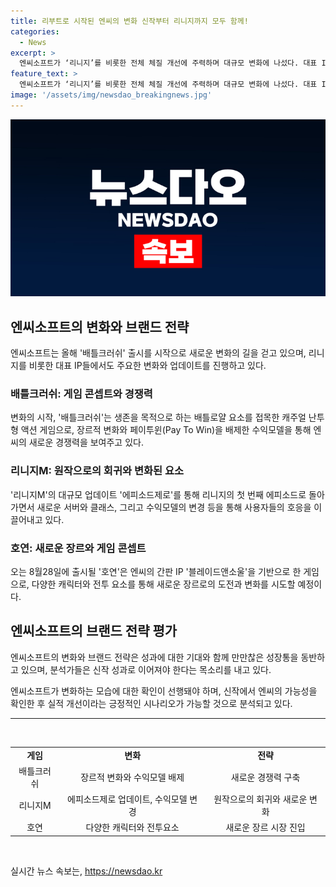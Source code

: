 ```yaml
---
title: 리부트로 시작된 엔씨의 변화 신작부터 리니지까지 모두 함께!
categories:
  - News
excerpt: >
  엔씨소프트가 ‘리니지’를 비롯한 전체 체질 개선에 주력하며 대규모 변화에 나섰다. 대표 IP ‘리니지’의 업데이트와 새로운 게임 출시로 변화의 움직임이 확인되며, 과도한 과금 구조를 개선하는 등 이용자 친화적인 정책을 집행하고 있다. 또한, 다양한 장르의 게임 출시를 통해 시장 다각화를 모색 중인데, 이는 신작의 성과로 이어져야 한다는 분석이 나온다. 이에 대한 엔씨의 변경 모습에 대한 확인이 매우 중요하며, 변화의 가능성을 확인한 후 실적 개선이 기대된다.
feature_text: >
  엔씨소프트가 ‘리니지’를 비롯한 전체 체질 개선에 주력하며 대규모 변화에 나섰다. 대표 IP ‘리니지’의 업데이트와 새로운 게임 출시로 변화의 움직임이 확인되며, 과도한 과금 구조를 개선하는 등 이용자 친화적인 정책을 집행하고 있다. 또한, 다양한 장르의 게임 출시를 통해 시장 다각화를 모색 중인데, 이는 신작의 성과로 이어져야 한다는 분석이 나온다. 이에 대한 엔씨의 변경 모습에 대한 확인이 매우 중요하며, 변화의 가능성을 확인한 후 실적 개선이 기대된다.
image: '/assets/img/newsdao_breakingnews.jpg'
---
```


<p><img src="/assets/img/newsdao_breakingnews.jpg" alt="ranknews 속보" /></p>

<h2 data-ke-size="size26">엔씨소프트의 변화와 브랜드 전략</h2>

<p data-ke-size="size16">엔씨소프트는 올해 '배틀크러쉬' 출시를 시작으로 새로운 변화의 길을 걷고 있으며, 리니지를 비롯한 대표 IP들에서도 주요한 변화와 업데이트를 진행하고 있다. </p>

<h3>배틀크러쉬: 게임 콘셉트와 경쟁력</h3>

<p data-ke-size="size16">변화의 시작, '배틀크러쉬'는 생존을 목적으로 하는 배틀로얄 요소를 접목한 캐주얼 난투형 액션 게임으로, 장르적 변화와 페이투윈(Pay To Win)을 배제한 수익모델을 통해 엔씨의 새로운 경쟁력을 보여주고 있다.</p>

<h3>리니지M: 원작으로의 회귀와 변화된 요소</h3>

<p data-ke-size="size16">'리니지M'의 대규모 업데이트 '에피소드제로'를 통해 리니지의 첫 번째 에피소드로 돌아가면서 새로운 서버와 클래스, 그리고 수익모델의 변경 등을 통해 사용자들의 호응을 이끌어내고 있다.</p>

<h3>호연: 새로운 장르와 게임 콘셉트</h3>

<p data-ke-size="size16">오는 8월28일에 출시될 '호연'은 엔씨의 간판 IP '블레이드앤소울'을 기반으로 한 게임으로, 다양한 캐릭터와 전투 요소를 통해 새로운 장르로의 도전과 변화를 시도할 예정이다.</p>

<h2 data-ke-size="size26">엔씨소프트의 브랜드 전략 평가</h2>

<p data-ke-size="size16">엔씨소프트의 변화와 브랜드 전략은 성과에 대한 기대와 함께 만만찮은 성장통을 동반하고 있으며, 분석가들은 신작 성과로 이어져야 한다는 목소리를 내고 있다.</p>

<p data-ke-size="size16">엔씨소프트가 변화하는 모습에 대한 확인이 선행돼야 하며, 신작에서 엔씨의 가능성을 확인한 후 실적 개선이라는 긍정적인 시나리오가 가능할 것으로 분석되고 있다. </p>

<hr>

<p data-ke-size="size16">&nbsp;</p>

<table>
    <tr>
        <td style="text-align: center; height: 17px;"><b>게임</b></td>
        <td style="text-align: center; height: 17px;"><b>변화</b></td>
        <td style="text-align: center; height: 17px;"><b>전략</b></td>
    </tr>
    <tr>
        <td style="text-align: center; height: 17px;">배틀크러쉬</td>
        <td style="text-align: center; height: 17px;">장르적 변화와 수익모델 배제</td>
        <td style="text-align: center; height: 17px;">새로운 경쟁력 구축</td>
    </tr>
    <tr>
        <td style="text-align: center; height: 17px;">리니지M</td>
        <td style="text-align: center; height: 17px;">에피소드제로 업데이트, 수익모델 변경</td>
        <td style="text-align: center; height: 17px;">원작으로의 회귀와 새로운 변화</td>
    </tr>
    <tr>
        <td style="text-align: center; height: 17px;">호연</td>
        <td style="text-align: center; height: 17px;">다양한 캐릭터와 전투요소</td>
        <td style="text-align: center; height: 17px;">새로운 장르 시장 진입</td>
    </tr>
</table>

<p data-ke-size="size16">&nbsp;</p>
실시간 뉴스 속보는, <a href="https://newsdao.kr" rel="dofollow">https://newsdao.kr</a>


